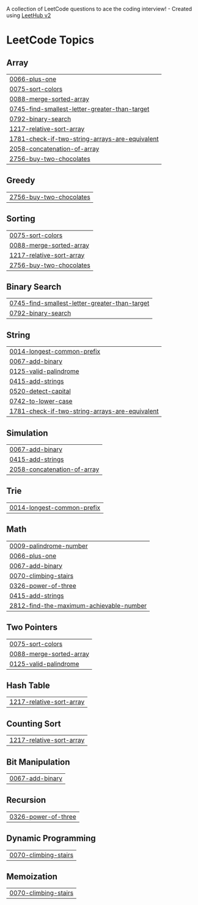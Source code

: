 A collection of LeetCode questions to ace the coding interview! - Created using [LeetHub v2](https://github.com/arunbhardwaj/LeetHub-2.0)
<!---LeetCode Topics Start-->
# LeetCode Topics
## Array
|  |
| ------- |
| [0066-plus-one](https://github.com/kt-anas/leetcode/tree/master/0066-plus-one) |
| [0075-sort-colors](https://github.com/kt-anas/leetcode/tree/master/0075-sort-colors) |
| [0088-merge-sorted-array](https://github.com/kt-anas/leetcode/tree/master/0088-merge-sorted-array) |
| [0745-find-smallest-letter-greater-than-target](https://github.com/kt-anas/leetcode/tree/master/0745-find-smallest-letter-greater-than-target) |
| [0792-binary-search](https://github.com/kt-anas/leetcode/tree/master/0792-binary-search) |
| [1217-relative-sort-array](https://github.com/kt-anas/leetcode/tree/master/1217-relative-sort-array) |
| [1781-check-if-two-string-arrays-are-equivalent](https://github.com/kt-anas/leetcode/tree/master/1781-check-if-two-string-arrays-are-equivalent) |
| [2058-concatenation-of-array](https://github.com/kt-anas/leetcode/tree/master/2058-concatenation-of-array) |
| [2756-buy-two-chocolates](https://github.com/kt-anas/leetcode/tree/master/2756-buy-two-chocolates) |
## Greedy
|  |
| ------- |
| [2756-buy-two-chocolates](https://github.com/kt-anas/leetcode/tree/master/2756-buy-two-chocolates) |
## Sorting
|  |
| ------- |
| [0075-sort-colors](https://github.com/kt-anas/leetcode/tree/master/0075-sort-colors) |
| [0088-merge-sorted-array](https://github.com/kt-anas/leetcode/tree/master/0088-merge-sorted-array) |
| [1217-relative-sort-array](https://github.com/kt-anas/leetcode/tree/master/1217-relative-sort-array) |
| [2756-buy-two-chocolates](https://github.com/kt-anas/leetcode/tree/master/2756-buy-two-chocolates) |
## Binary Search
|  |
| ------- |
| [0745-find-smallest-letter-greater-than-target](https://github.com/kt-anas/leetcode/tree/master/0745-find-smallest-letter-greater-than-target) |
| [0792-binary-search](https://github.com/kt-anas/leetcode/tree/master/0792-binary-search) |
## String
|  |
| ------- |
| [0014-longest-common-prefix](https://github.com/kt-anas/leetcode/tree/master/0014-longest-common-prefix) |
| [0067-add-binary](https://github.com/kt-anas/leetcode/tree/master/0067-add-binary) |
| [0125-valid-palindrome](https://github.com/kt-anas/leetcode/tree/master/0125-valid-palindrome) |
| [0415-add-strings](https://github.com/kt-anas/leetcode/tree/master/0415-add-strings) |
| [0520-detect-capital](https://github.com/kt-anas/leetcode/tree/master/0520-detect-capital) |
| [0742-to-lower-case](https://github.com/kt-anas/leetcode/tree/master/0742-to-lower-case) |
| [1781-check-if-two-string-arrays-are-equivalent](https://github.com/kt-anas/leetcode/tree/master/1781-check-if-two-string-arrays-are-equivalent) |
## Simulation
|  |
| ------- |
| [0067-add-binary](https://github.com/kt-anas/leetcode/tree/master/0067-add-binary) |
| [0415-add-strings](https://github.com/kt-anas/leetcode/tree/master/0415-add-strings) |
| [2058-concatenation-of-array](https://github.com/kt-anas/leetcode/tree/master/2058-concatenation-of-array) |
## Trie
|  |
| ------- |
| [0014-longest-common-prefix](https://github.com/kt-anas/leetcode/tree/master/0014-longest-common-prefix) |
## Math
|  |
| ------- |
| [0009-palindrome-number](https://github.com/kt-anas/leetcode/tree/master/0009-palindrome-number) |
| [0066-plus-one](https://github.com/kt-anas/leetcode/tree/master/0066-plus-one) |
| [0067-add-binary](https://github.com/kt-anas/leetcode/tree/master/0067-add-binary) |
| [0070-climbing-stairs](https://github.com/kt-anas/leetcode/tree/master/0070-climbing-stairs) |
| [0326-power-of-three](https://github.com/kt-anas/leetcode/tree/master/0326-power-of-three) |
| [0415-add-strings](https://github.com/kt-anas/leetcode/tree/master/0415-add-strings) |
| [2812-find-the-maximum-achievable-number](https://github.com/kt-anas/leetcode/tree/master/2812-find-the-maximum-achievable-number) |
## Two Pointers
|  |
| ------- |
| [0075-sort-colors](https://github.com/kt-anas/leetcode/tree/master/0075-sort-colors) |
| [0088-merge-sorted-array](https://github.com/kt-anas/leetcode/tree/master/0088-merge-sorted-array) |
| [0125-valid-palindrome](https://github.com/kt-anas/leetcode/tree/master/0125-valid-palindrome) |
## Hash Table
|  |
| ------- |
| [1217-relative-sort-array](https://github.com/kt-anas/leetcode/tree/master/1217-relative-sort-array) |
## Counting Sort
|  |
| ------- |
| [1217-relative-sort-array](https://github.com/kt-anas/leetcode/tree/master/1217-relative-sort-array) |
## Bit Manipulation
|  |
| ------- |
| [0067-add-binary](https://github.com/kt-anas/leetcode/tree/master/0067-add-binary) |
## Recursion
|  |
| ------- |
| [0326-power-of-three](https://github.com/kt-anas/leetcode/tree/master/0326-power-of-three) |
## Dynamic Programming
|  |
| ------- |
| [0070-climbing-stairs](https://github.com/kt-anas/leetcode/tree/master/0070-climbing-stairs) |
## Memoization
|  |
| ------- |
| [0070-climbing-stairs](https://github.com/kt-anas/leetcode/tree/master/0070-climbing-stairs) |
<!---LeetCode Topics End-->